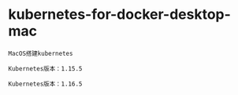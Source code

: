 # kubernetes-for-docker-desktop-mac

    MacOS搭建kubernetes
    
    Kubernetes版本：1.15.5
    
    Kubernetes版本：1.16.5
